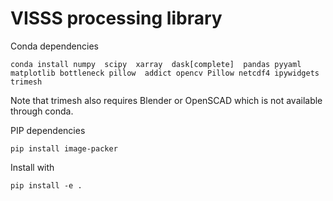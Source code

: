 # VISSS processing library

Conda dependencies

    conda install numpy  scipy  xarray  dask[complete]  pandas pyyaml matplotlib bottleneck pillow  addict opencv Pillow netcdf4 ipywidgets trimesh

Note that trimesh also requires Blender or OpenSCAD which is not available through conda. 

PIP dependencies

    pip install image-packer

Install with

    pip install -e .
